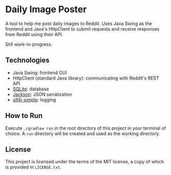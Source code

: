 # Daily Image Poster

A tool to help me post daily images to Reddit. Uses Java Swing as the frontend and Java's HttpClient to submit
requests and receive responses from Reddit using their API.

Still work-in-progress.

## Technologies

* Java Swing: frontend GUI
* HttpClient (standard Java library): communicating with Reddit's REST API
* [SQLite](https://www.sqlite.org/index.html): database
* [Jackson](https://github.com/FasterXML/jackson): JSON serialization
* [slf4j-simple](https://www.slf4j.org/api/org/slf4j/simple/SimpleLogger.html): logging

## How to Run

Execute `./gradlew run` in the root directory of this project in your terminal of choice. A `run` directory will be
created and used as the working directory.

## License

This project is licensed under the terms of the MIT license, a copy of which is provided in `LICENSE.txt`.